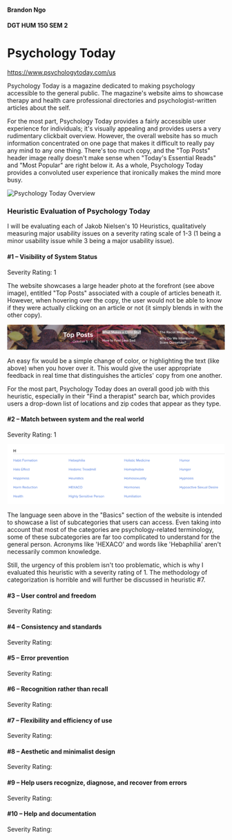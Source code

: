 #### Brandon Ngo
#### DGT HUM 150 SEM 2

# Psychology Today 
https://www.psychologytoday.com/us

Psychology Today is a magazine dedicated to making psychology accessible to the general public. The magazine's website aims to showcase therapy and health care professional directories and psychologist-written articles about the self.  

For the most part, Psychology Today provides a fairly accessible user experience for individuals; it's visually appealing and provides users a very rudimentary clickbait overview. However, the overall website has so much information concentrated on one page that makes it difficult to really pay any mind to any one thing. There's too much copy, and the "Top Posts" header image really doesn't make sense when "Today's Essential Reads" and "Most Popular" are right below it. As a whole, Psychology Today provides a convoluted user experience that ironically makes the mind more busy.

![Psychology Today Overview](https://github.com/brandonngo72/DH150-class/blob/master/Psychology%20Today%20Overview.png)


### Heuristic Evaluation of Psychology Today

I will be evaluating each of Jakob Nielsen's 10 Heuristics, qualitatively measuring major usability issues on a severity rating scale of 1-3 (1 being a minor usability issue while 3 being a major usability issue).

#### #1 – Visibility of System Status
Severity Rating: 1

The website showcases a large header photo at the forefront (see above image), entitled "Top Posts" associated with a couple of articles beneath it. However, when hovering over the copy, the user would not be able to know if they were actually clicking on an article or not (it simply blends in with the other copy). 

![Heuristic1](https://github.com/brandonngo72/DH150-class/blob/master/Heuristic%20%231.png)

An easy fix would be a simple change of color, or highlighting the text (like above) when you hover over it. This would give the user appropriate feedback in real time that distinguishes the articles' copy from one another.

For the most part, Psychology Today does an overall good job with this heuristic, especially in their "Find a therapist" search bar, which provides users a drop-down list of locations and zip codes that appear as they type.

#### #2 – Match between system and the real world
Severity Rating: 1

![Heuristic2](https://github.com/brandonngo72/DH150-class/blob/master/Heuristic%20%232.png)

The language seen above in the "Basics" section of the website is intended to showcase a list of subcategories that users can access. Even taking into account that most of the categories are psychology-related terminology, some of these subcategories are far too complicated to understand for the general person. Acronyms like 'HEXACO' and words like 'Hebaphilia' aren't necessarily common knowledge.

Still, the urgency of this problem isn't too problematic, which is why I evaluated this heuristic with a severity rating of 1. The methodology of categorization is horrible and will further be discussed in heuristic #7.

#### #3 – User control and freedom
Severity Rating: 

#### #4 – Consistency and standards
Severity Rating: 

#### #5 – Error prevention
Severity Rating: 

#### #6 – Recognition rather than recall
Severity Rating:

#### #7 – Flexibility and efficiency of use
Severity Rating:

#### #8 – Aesthetic and minimalist design
Severity Rating:

#### #9 – Help users recognize, diagnose, and recover from errors
Severity Rating:

#### #10 – Help and documentation
Severity Rating:
